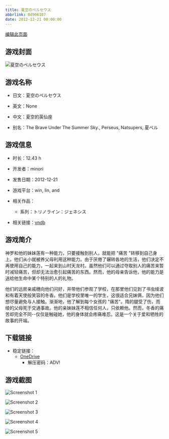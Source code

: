 ```yaml
---
title: 夏空のペルセウス
abbrlink: 8d906187
date: 2012-12-21 00:00:00
---
```

[编辑此页面](https://github.com/ACG-3/ADV3-source/blob/main/source/_posts/games/%E5%A4%8F%E7%A9%BA%E3%81%AE%E3%83%9A%E3%83%AB%E3%82%BB%E3%82%A6%E3%82%B9.md)

## 游戏封面

![夏空のペルセウス](https://pan.timero.xyz/onedrive/img_lib_001/%E5%A4%8F%E7%A9%BA%E3%81%AE%E3%83%9A%E3%83%AB%E3%82%BB%E3%82%A6%E3%82%B9_cover.avif)


## 游戏名称

- 日文：夏空のペルセウス
- 英文：None
- 中文：夏空的英仙座

- 别名：The Brave Under The Summer Sky., Perseus, Natsupers, 夏ペル


## 游戏信息

- 时长：12.43 h
- 开发者：minori
- 发售日期：2012-12-21
- 游戏平台：win, lin, and
- 相关作品：
   - 系列：トリノライン：ジェネシス

- 相关链接：[vndb](https://vndb.org/v10597)


## 游戏简介

神罗和他的妹妹莲有一种能力，只要接触到别人，就能把 "痛苦 "转移到自己身上。他们从小就被养父母利用这种能力。由于厌倦了辗转各地的生活，他们决定不再使用自己的能力，一起来到山村天龙村。虽然他们可以通过夺取别人的痛苦来暂时减轻痛苦，但却无法治愈引起痛苦的东西。然而，他的母亲告诉他，他的能力是送给他生命中某个特别的人的礼物。

他们的远房亲戚穗向他们问好，并带他们参观了学校，在那里他们见到了书虫绫波和有着天使般笑容的冬香。他们是学校里唯一的学生，这很适合兄妹俩，因为他们想尽量避免与人接触。渐渐地，他了解到每个女孩的 "痛苦"。隋的腿受了伤，而绫的父母死于交通事故。他的亲妹妹莲不相信任何人，只依赖他。然而，冬香的痛苦却完全不同--仅仅是触碰她，他的身体就会疼痛难忍。这是一个关于爱和牺牲的故事的开端。




## 下载链接

- 稳定链接：
    - [OneDrive](https://pan.timero.xyz/onedrive/adv_lib_001/%E5%A4%8F%E7%A9%BA%E3%81%AE%E3%83%9A%E3%83%AB%E3%82%BB%E3%82%A6%E3%82%B9)
        - 解压密码：ADV!



## 游戏截图


![Screenshot 1](https://pan.timero.xyz/onedrive/img_lib_001/%E5%A4%8F%E7%A9%BA%E3%81%AE%E3%83%9A%E3%83%AB%E3%82%BB%E3%82%A6%E3%82%B9_Screenshot_1.avif)

![Screenshot 2](https://pan.timero.xyz/onedrive/img_lib_001/%E5%A4%8F%E7%A9%BA%E3%81%AE%E3%83%9A%E3%83%AB%E3%82%BB%E3%82%A6%E3%82%B9_Screenshot_2.avif)

![Screenshot 3](https://pan.timero.xyz/onedrive/img_lib_001/%E5%A4%8F%E7%A9%BA%E3%81%AE%E3%83%9A%E3%83%AB%E3%82%BB%E3%82%A6%E3%82%B9_Screenshot_3.avif)

![Screenshot 4](https://pan.timero.xyz/onedrive/img_lib_001/%E5%A4%8F%E7%A9%BA%E3%81%AE%E3%83%9A%E3%83%AB%E3%82%BB%E3%82%A6%E3%82%B9_Screenshot_4.avif)

![Screenshot 5](https://pan.timero.xyz/onedrive/img_lib_001/%E5%A4%8F%E7%A9%BA%E3%81%AE%E3%83%9A%E3%83%AB%E3%82%BB%E3%82%A6%E3%82%B9_Screenshot_5.avif)

